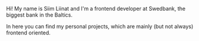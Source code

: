 Hi! My name is Siim Liinat and I'm a frontend developer at Swedbank, the biggest bank in the Baltics.

In here you can find my personal projects, which are mainly (but not always) frontend oriented.
